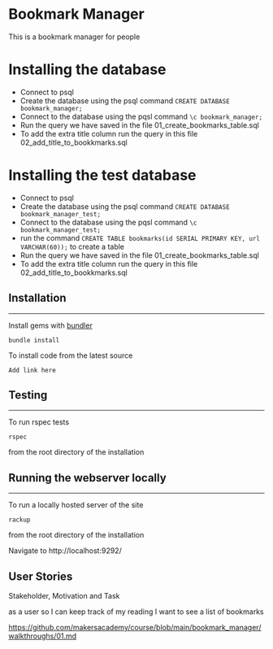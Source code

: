 # Bookmark Manager

This is a bookmark manager for people

# Installing the database

- Connect to psql
- Create the database using the psql command `CREATE DATABASE bookmark_manager;`
- Connect to the database using the pqsl command `\c bookmark_manager;`
- Run the query we have saved in the file 01_create_bookmarks_table.sql
- To add the extra title column run the query in this file 02_add_title_to_bookkmarks.sql

# Installing the test database
- Connect to psql
- Create the database using the psql command `CREATE DATABASE bookmark_manager_test;`
- Connect to the database using the pqsl command `\c bookmark_manager_test;`
- run the command `CREATE TABLE bookmarks(id SERIAL PRIMARY KEY, url VARCHAR(60));` to create a table
- Run the query we have saved in the file 01_create_bookmarks_table.sql
- To add the extra title column run the query in this file 02_add_title_to_bookkmarks.sql

## Installation
----------------------
Install gems with [bundler](https://bundler.io/ "bundler") 
~~~~
bundle install 
~~~~
To install code from the latest source
~~~~
Add link here
~~~~
## Testing
-----------------------
To run rspec tests
~~~~
rspec
~~~~
from the root directory of the installation 

## Running the webserver locally
-----------------------
To run a locally hosted server of the site
~~~~
rackup
~~~~
from the root directory of the installation

Navigate to http://localhost:9292/


## User Stories
Stakeholder, Motivation and Task

as a user
so I can keep track of my reading
I want to see a list of bookmarks

https://github.com/makersacademy/course/blob/main/bookmark_manager/walkthroughs/01.md

